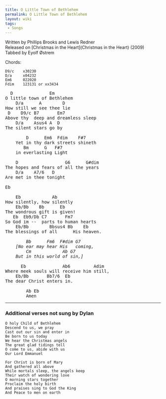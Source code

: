 ```yaml
---
title: O Little Town of Bethlehem
permalink: O Little Town of Bethlehem
layout: wiki
tags:
 - Songs
---
```


Written by Phillips Brooks and Lewis Redner  
Released on [Christmas in the Heart](Christmas in the Heart)
(2009)  
Tabbed by Eyolf Østrem

Chords:

    D9/c    x30230
    D/a     x04232
    Em6     022020
    Fdim    123131 or xx3434

<pre>
  D              Em
O little town of Bethlehem
    D/a      A        D
How still we see thee lie
 D    D9/c B7       Em7
Above thy  deep and dreamless sleep
    D/a    Asus4 A  D
The silent stars go by

        D      Em6  Fdim    F#7
    Yet in thy dark streets shineth
       Bm      G   F#7
    in everlasting Light

    D                  G6      G#dim
The hopes and fears of all the years
    D/a    A7/6   D
Are met in thee tonight

Eb

    Eb            Ab
How silently, how silently
    Eb/Bb    Bb      Eb
The wondrous gift is given!
   Eb  Eb9/Db C7       Fm7
So God im --  parts to human hearts
    Eb/Bb        Bbsus4 Bb    Eb
The blessings of all      His heaven.

        <em>Bb      Fm6  F#dim G7
    [No ear may hear His   coming,
        Cm            Ab G7
    But in this world of sin,]</em>

      Eb              Ab6         Adim
Where meek souls will receive him still,
    Eb/Bb       Bb7/6  Eb
The dear Christ enters in.

        Ab Eb
        Amen
</pre>

* * * * *

### Additional verses not sung by Dylan

    O holy Child of Bethlehem
    Descend to us, we pray
    Cast out our sin and enter in
    Be born to us today
    We hear the Christmas angels
    The great glad tidings tell
    O come to us, abide with us
    Our Lord Emmanuel

    For Christ is born of Mary
    And gathered all above
    While mortals sleep, the angels keep
    Their watch of wondering love
    O morning stars together
    Proclaim the holy birth
    And praises sing to God the King
    And Peace to men on earth
